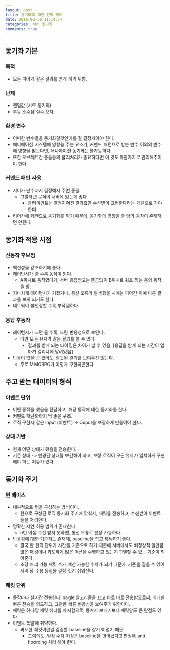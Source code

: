 ```yaml
---
layout: post
title: 동기화에 대한 간략 정리
date: 2016-06-30 11:14:54
categories: 서버 동기화
comments: true
---
```

## 동기화 기본
### 목적
* 모든 피어가 같은 결과를 얻게 하기 위함.

### 난제
* 랜덤값 (시드 동기화)
* 부동 소수점 실수 오차.

### 환경 변수
* 어떠한 변수들을 동기화할것인가를 잘 결정지어야 한다.
* 애니메이션 시스템에 영향을 주는 요소가, 커맨드 패턴으로 받는 변수 이외의 변수에 영향을 받는다면, 애니메이션 동기화는 불가능하다.
* 또한 오브젝트간 충돌등의 물리처리가 중요하다면 이 것도 마찬가지로 관리해주어야 한다.

### 커맨드 패턴 사용
* 서버가 난수까지 결정해서 주면 좋음.
    * 그럴러면 로직이 서버에 있는게 좋다.
        * 클라이언트는 결정지어진 결과값만 수신받아 표현한다라는 개념으로 가야 한다.
* 티어간에 커맨드로 동기화를 하기 때문에, 동기화에 영향을 줄 임의 동작이 존재하면 안된다.

## 동기화 적용 시점

### 선동작 후보정
* 액션성을 강조하기에 좋다.
* 레이턴시가 클 수록 동작이 튄다.
    * A위치로 움직였다가, 서버 응답받고는 뜬금없이 B위치로 워프 하는 등의 동작을 함.
* 지나치게 레이턴시가 커졌거나, 통신 오류가 발생했을 시에는 피어간 아예 다른 결과를 보게 되기도 한다.
* 네트웍이 불안정할 수록 부적절하다.

### 응답 후동작
* 레이턴시가 크면 클 수록, 느린 반응성으로 보인다.
    * 다만 모든 유저가 같은 결과를 볼 수 있다.
        * 결과를 받게 되는 타이밍은 차이가 날 수 있음. [응답을 받게 되는 시간이 얼마가 걸리냐에 달려있음]
* 반응이 없을 순 있어도, 잘못된 결과를 보여주진 않는다.
    * 주로 MMORPG가 이렇게 구현되곤한다.

## 주고 받는 데이터의 형식
### 이벤트 단위
* 어떤 동작을 했음을 전달하고, 해당 동작에 대한 동기화를 한다.
* 커맨드 패턴화하기 딱 좋은 구조.
* 로직 구현시 같은 Input (이벤트) -> Ouput을 보장하게 만들어야 한다.

### 상태 기반
* 현재 어떤 상태가 됐음을 전송한다.
* 기존 상태 -> 변경된 상태를 보간해야 하고, 보정 로직이 모든 유저가 일치하게 구현해야 하는 이슈가 있다.

## 동기화 주기
### 턴 베이스
* 내부적으로 턴을 구성하는 방식이다.
    * 턴으로 구성된 로직 동기화 주기에 맞춰서, 패킷을 전송하고, 수신받아 이벤트 들을 처리한다.
* 명확한 지연 허용 범위가 존재한다
    * n턴 이상 수신 받지 못하면, 통신 오류로 판정 가능하다.
* 반응성에 대한 기준치도 존재해, baseline을 잡고 튜닝하기 좋다.
    * 결국 한 턴의 단위가 시간을 기준으로 하기 때문에 서버에서도 비정상적 일만큼 많은 패킷이나 과도하게 많은 액션을 수행하고 있는지 판별할 수 있는 기준이 되어준다.
    * 초당 처리 가능 패킷 수가 계산 가능한 수치가 되기 때문에, 기준을 잡을 수 있어 서버 당 수용 동접을 결정 짓기 쉬워진다.

### 패킷 단위
* 동작마다 실시간 전송한다. nagle 알고리즘을 끄고 바로 바로 전송함으로써, 최대한 빠른 전송을 의도하고, 그만큼 빠른 반응성을 보여주기 위함이다.
* 패킷은 하나당 패킷 헤더를 차지함으로, 뭉쳐서 보내기보다 패킷양도 큰 단점도 있다.
* 이벤트 폭발에 취약하다.
    * 과도한 패킷이란걸 검증할 baseline을 잡기 어렵기 때문.
        * 그럼에도, 일정 수치 이상은 baseline을 벗어났다고 판정해 anti-floording 처리 해야 한다.